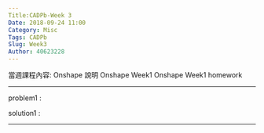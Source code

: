 ```yaml
---
Title:CADPb-Week 3
Date: 2018-09-24 11:00
Category: Misc
Tags: CADPb
Slug: Week3
Author: 40623228
---
```


當週課程內容:
Onshape 說明
Onshape Week1
Onshape Week1  homework
<!-- PELICAN_END_SUMMARY -->


----
problem1 : 

solution1 : 

----





